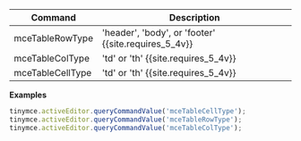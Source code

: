 
| Command                 | Description                                     |
| ----------------------- | ----------------------------------------------- |
| mceTableRowType | 'header', 'body', or 'footer' {{site.requires_5_4v}} |
| mceTableColType | 'td' or 'th' {{site.requires_5_4v}} |
| mceTableCellType | 'td' or 'th' {{site.requires_5_4v}} |

**Examples**

```js
tinymce.activeEditor.queryCommandValue('mceTableCellType');
tinymce.activeEditor.queryCommandValue('mceTableRowType');
tinymce.activeEditor.queryCommandValue('mceTableColType');
```